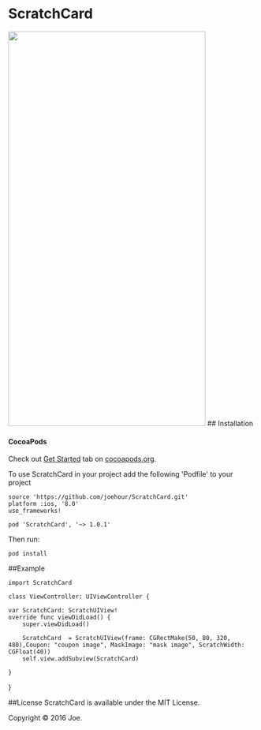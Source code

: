 # ScratchCard
<img src="https://raw.githubusercontent.com/joehour/ScratchCard/master/ScratchCard/result.jpg" width="400" height="800" />
## Installation

#### CocoaPods

Check out [Get Started](https://guides.cocoapods.org/using/getting-started.html) tab on [cocoapods.org](http://cocoapods.org/).

To use ScratchCard in your project add the following 'Podfile' to your project

	source 'https://github.com/joehour/ScratchCard.git'
	platform :ios, '8.0'
	use_frameworks!

	pod 'ScratchCard', '~> 1.0.1'

Then run:

    pod install


##Example
   
    import ScratchCard
    
    class ViewController: UIViewController {

    var ScratchCard: ScratchUIView!
    override func viewDidLoad() {
        super.viewDidLoad()
        
        ScratchCard  = ScratchUIView(frame: CGRectMake(50, 80, 320, 480),Coupon: "coupon image", MaskImage: "mask image", ScratchWidth: CGFloat(40))
        self.view.addSubview(ScratchCard)
        
    }

   }
  
##License
ScratchCard is available under the MIT License.

Copyright © 2016 Joe.
